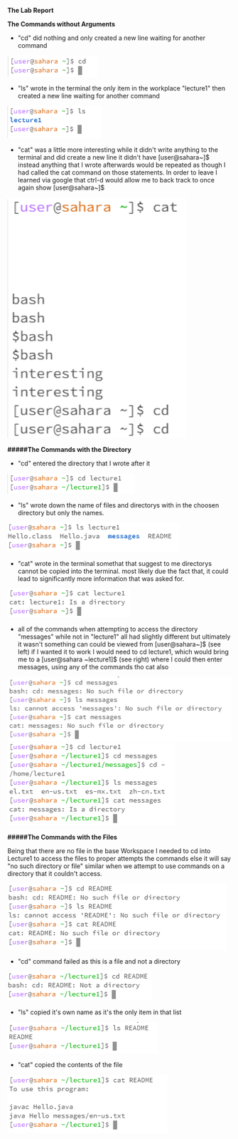 
**The Lab Report**


**The Commands without Arguments**

- "cd" did nothing and only created a new line waiting for another command

![Image](No_Argument_cd.png)

- "ls" wrote in the terminal the only item in the workplace "lecture1" then created a new line waiting for another command

![Image](No_Argument_ls.png)

- "cat" was a little more interesting while it didn't write anything to the terminal and did create a new line it didn't have [user@sahara~]$ instead anything that I wrote afterwards would be repeated as though I had called the cat command on those statements. In order to leave I learned via google that ctrl-d would allow me to back track to once again show [user@sahara~]$

![Image](No_Argument_cat.png)


**#####The Commands with the Directory**

- "cd" entered the directory that I wrote after it
  
![Image](Directory_cd.png)


- "ls" wrote down the name of files and directorys with in the choosen directory but only the names.
  
![Image](Directory_ls_lecture1.png) 

- "cat" wrote in the terminal somethat that suggest to me directorys cannot be copied into the terminal. most likely due the fact that, it could lead to significantly more information that was asked for.

![Image](Directory_cat_lecture1.png)

- all of the commands when attempting to access the directory "messages" while not in "lecture1" all had slightly different but ultimately it wasn't something can could be viewed from [user@sahara~]$ (see left) if I wanted it to work I would need to cd lecture1, which would bring me to a [user@sahara ~lecture1]$ (see right) where I could then enter messages, using any of the commands tho cat also

![Image](Directory_All_messages_lecture1Closed.png) ![Image](Directory_All_messages_lecture1Open.png)



**#####The Commands with the Files**

Being that there are no file in the base Workspace I needed to cd into Lecture1 to access the files to proper attempts the commands else it will say "no such directory or file" similar when we attempt to use commands on a directory that it couldn't access.

![Images](File_All_Error.png)

- "cd" command failed as this is a file and not a directory
  
![Image](File_cd.png)


- "ls" copied it's own name as it's the only item in that list
  
![Image](File_ls.png) 

- "cat" copied the contents of the file

![Image](File_cat.png)





